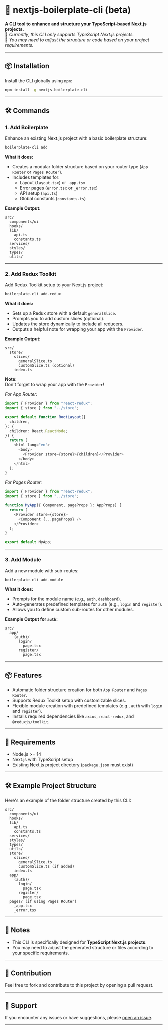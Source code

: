 # 🚀 nextjs-boilerplate-cli (beta)

**A CLI tool to enhance and structure your TypeScript-based Next.js projects.**  
📌 _Currently, this CLI only supports TypeScript Next.js projects._  
📌 _You may need to adjust the structure or code based on your project requirements._

---

## 📦 Installation

Install the CLI globally using `npm`:

```bash
npm install -g nextjs-boilerplate-cli
```

---

## 🛠️ Commands

### 1. Add Boilerplate

Enhance an existing Next.js project with a basic boilerplate structure:

```bash
boilerplate-cli add
```

**What it does:**

- Creates a modular folder structure based on your router type (`App Router` or `Pages Router`).
- Includes templates for:
  - Layout (`layout.tsx`) or `_app.tsx`
  - Error pages (`error.tsx` or `_error.tsx`)
  - API setup (`api.ts`)
  - Global constants (`constants.ts`)

**Example Output:**

```plaintext
src/
  components/ui
  hooks/
  lib/
    api.ts
    constants.ts
  services/
  styles/
  types/
  utils/
```

---

### 2. Add Redux Toolkit

Add Redux Toolkit setup to your Next.js project:

```bash
boilerplate-cli add-redux
```

**What it does:**

- Sets up a Redux store with a default `generalSlice`.
- Prompts you to add custom slices (optional).
- Updates the store dynamically to include all reducers.
- Outputs a helpful note for wrapping your app with the `Provider`.

**Example Output:**

```plaintext
src/
  store/
    slices/
      generalSlice.ts
      customSlice.ts (optional)
    index.ts
```

**Note:**  
Don't forget to wrap your app with the `Provider`!

_For App Router:_

```typescript
import { Provider } from "react-redux";
import { store } from "../store";

export default function RootLayout({
  children,
}: {
  children: React.ReactNode;
}) {
  return (
    <html lang="en">
      <body>
        <Provider store={store}>{children}</Provider>
      </body>
    </html>
  );
}
```

_For Pages Router:_

```typescript
import { Provider } from "react-redux";
import { store } from "../store";

function MyApp({ Component, pageProps }: AppProps) {
  return (
    <Provider store={store}>
      <Component {...pageProps} />
    </Provider>
  );
}

export default MyApp;
```

---

### 3. Add Module

Add a new module with sub-routes:

```bash
boilerplate-cli add-module
```

**What it does:**

- Prompts for the module name (e.g., `auth`, `dashboard`).
- Auto-generates predefined templates for `auth` (e.g., `login` and `register`).
- Allows you to define custom sub-routes for other modules.

**Example Output for `auth`:**

```plaintext
src/
  app/
    (auth)/
      login/
        page.tsx
      register/
        page.tsx
```

---

## 📦 Features

- Automatic folder structure creation for both `App Router` and `Pages Router`.
- Supports Redux Toolkit setup with customizable slices.
- Flexible module creation with predefined templates (e.g., `auth` with `login` and `register`).
- Installs required dependencies like `axios`, `react-redux`, and `@reduxjs/toolkit`.

---

## 🔧 Requirements

- Node.js >= 14
- Next.js with TypeScript setup
- Existing Next.js project directory (`package.json` must exist)

---

## 🛠️ Example Project Structure

Here's an example of the folder structure created by this CLI:

```plaintext
src/
  components/ui
  hooks/
  lib/
    api.ts
    constants.ts
  services/
  styles/
  types/
  utils/
  store/
    slices/
      generalSlice.ts
      customSlice.ts (if added)
    index.ts
  app/
    (auth)/
      login/
        page.tsx
      register/
        page.tsx
  pages/ (if using Pages Router)
    _app.tsx
    _error.tsx
```

---

## 📝 Notes

- This CLI is specifically designed for **TypeScript Next.js projects**.
- You may need to adjust the generated structure or files according to your specific requirements.

---

## 🌟 Contribution

Feel free to fork and contribute to this project by opening a pull request.

---

## 📧 Support

If you encounter any issues or have suggestions, please [open an issue](https://github.com/sulthdev/nextjs-boilerplate-cli/issues).

---
